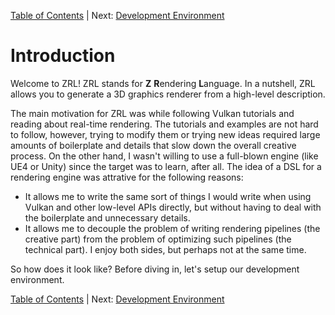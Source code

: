 [Table of Contents](README.md) | Next: [Development Environment](002_Development_Environment.md)

# Introduction

Welcome to ZRL! ZRL stands for **Z** **R**endering **L**anguage. In a nutshell, ZRL allows you to generate a 3D graphics renderer from a high-level description.

The main motivation for ZRL was while following Vulkan tutorials and reading about real-time rendering. The tutorials and examples are not hard to follow, however, trying to modify them or trying new ideas required large amounts of boilerplate and details that slow down the overall creative process. On the other hand, I wasn't willing to use a full-blown engine (like UE4 or Unity) since the target was to learn, after all. The idea of a DSL for a rendering engine was attrative for the following reasons:

* It allows me to write the same sort of things I would write when using Vulkan and other low-level APIs directly, but without having to deal with the boilerplate and unnecessary details.
* It allows me to decouple the problem of writing rendering pipelines (the creative part) from the problem of optimizing such pipelines (the technical part). I enjoy both sides, but perhaps not at the same time.

So how does it look like? Before diving in, let's setup our development environment.

[Table of Contents](README.md) | Next: [Development Environment](002_Development_Environment.md)
